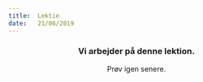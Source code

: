 ```yaml
---
title:  Lektie
date:   21/06/2019
---
```


### <center>Vi arbejder på denne lektion.</center>
<center>Prøv igen senere.</center>